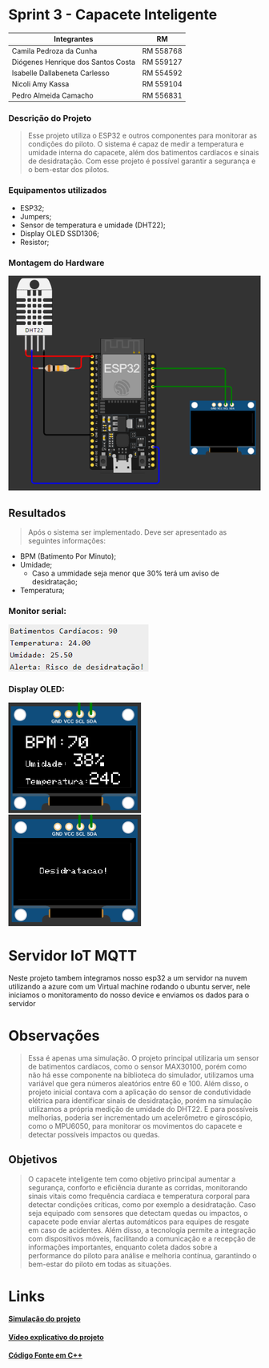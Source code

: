 # Sprint 3 - Capacete Inteligente

Integrantes   | RM
--------- | ------
Camila Pedroza da Cunha | RM 558768
Diógenes Henrique dos Santos Costa | RM 559127 
Isabelle Dallabeneta Carlesso | RM 554592
Nicoli Amy Kassa | RM 559104
Pedro Almeida Camacho | RM 556831

### Descrição do Projeto
> Esse projeto utiliza o ESP32 e outros componentes para monitorar as condições do piloto. O sistema é capaz de medir a temperatura e umidade interna do capacete, além dos batimentos cardíacos e sinais de desidratação. Com esse projeto é possível garantir a segurança e o bem-estar dos pilotos. 

### Equipamentos utilizados
* ESP32;
* Jumpers;
* Sensor de temperatura e umidade (DHT22);
* Display OLED SSD1306;
* Resistor;

### Montagem do Hardware
![Esquema do projeto](./imagens/EsquemaArduino.png)

## Resultados
> Após o sistema ser implementado. Deve ser apresentado as seguintes informações:

* BPM (Batimento Por Minuto);
* Umidade;
    * Caso a ummidade seja menor que 30% terá um aviso de desidratação;
* Temperatura;

### Monitor serial: 
![alt Dados Apresentados](./imagens/dados.png)

### Display OLED:
![alt Dados Apresentados](./imagens/dadosOLED.png)
![alt Dados Apresentados](./imagens/desidratacaoOLED.png)

# Servidor IoT MQTT
Neste projeto tambem integramos nosso esp32 a um servidor na nuvem utilizando a azure com um Virtual machine rodando o ubuntu server, nele iniciamos o monitoramento do nosso device e enviamos os dados para o servidor


# Observações
>Essa é apenas uma simulação. O projeto principal utilizaria um sensor de batimentos cardíacos, como o sensor MAX30100, porém como não há esse componente na biblioteca do simulador, utilizamos uma variável que gera números aleatórios entre 60 e 100. Além disso, o projeto inicial contava com a aplicação do sensor de condutividade elétrica para identificar sinais de desidratação, porém na simulação utilizamos a própria medição de umidade do DHT22. E para possíveis melhorias, poderia ser incrementado um acelerômetro e giroscópio, como o MPU6050, para monitorar os movimentos do capacete e detectar possíveis impactos ou quedas.

## Objetivos 
>O capacete inteligente tem como objetivo principal aumentar a segurança, conforto e eficiência durante as corridas, monitorando sinais vitais como frequência cardíaca e temperatura corporal para detectar condições críticas, como por exemplo a desidratação. Caso seja equipado com sensores que detectam quedas ou impactos, o capacete pode enviar alertas automáticos para equipes de resgate em caso de acidentes. Além disso, a tecnologia permite a integração com dispositivos móveis, facilitando a comunicação e a recepção de informações importantes, enquanto coleta dados sobre a performance do piloto para análise e melhoria contínua, garantindo o bem-estar do piloto em todas as situações. 

# Links
#### [Simulação do projeto](https://wokwi.com/projects/409829036145276929)

#### [Vídeo explicativo do projeto]()

#### [Código Fonte em C++](https://github.com/Nicoli-Kassa/EDGE_SPRINT2/blob/main/codigo.c%2B%2B)

